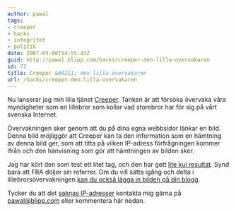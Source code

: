 ```yaml
---
author: pawal
tags:
- creeper
- hacks
- integritet
- politik
date: 2007-05-06T14:55:43Z
guid: http://pawal.blipp.com/hacks/creeper-den-lilla-overvakaren
id: 77
title: Creeper &#8211; den lilla övervakaren
url: /hacks/creeper-den-lilla-overvakaren
---
```


Nu lanserar jag min lilla tjänst <a
href="https://gnuheter.com/creeper/">Creeper</a>. Tanken är att försöka
övervaka våra myndigheter som en lillebror som kollar vad storebror
har för sig på vårt svenska Internet.

Övervakningen sker genom att du på dina egna webbsidor länkar en
bild. Denna bild möjliggör att Creeper kan ta den information som en
hämtning av denna bild ger, som att titta på vilken IP-adress
förfrågningen kommer ifrån och den hänvisning som gör att hämtningen
av bilden sker.

Jag har kört den som test ett litet tag, och den har gett <a
href="https://gnuheter.com/creeper/senaste">lite kul resultat</a>. Synd
bara att FRA döljer sin referrer. Om du vill sätta igång och delta i
lillebrorsövervakningen <a
href="https://gnuheter.com/creeper/howto">kan du också lägga in bilden
på din blogg</a>.

Tycker du att det <a href="https://gnuheter.com/creeper/ipblock">saknas IP-adresser</a>
kontakta mig gärna på <a href="mail:pawal@blipp.com">pawal@blipp.com</a>
eller kommentera här nedan.